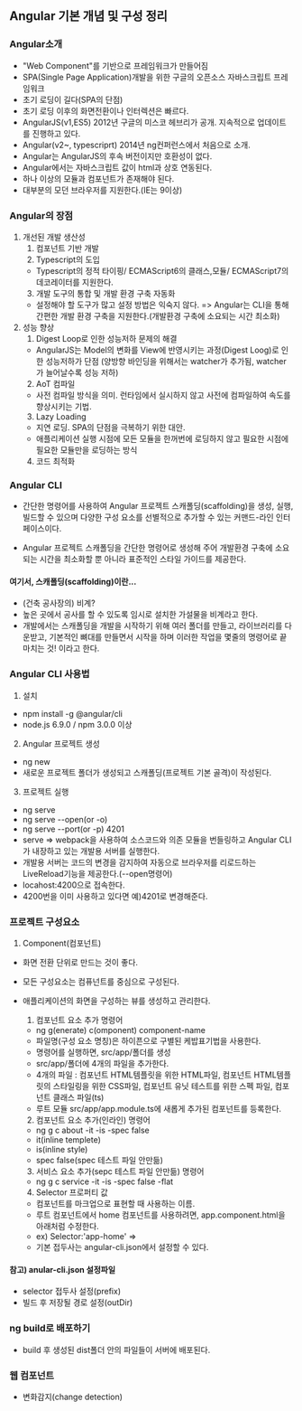 ## Angular 기본 개념 및 구성 정리


### Angular소개
- "Web Component"를 기반으로 프레임워크가 만들어짐
- SPA(Single Page Application)개발을 위한 구글의 오픈소스 자바스크립트 프레임워크  
- 초기 로딩이 길다(SPA의 단점)
- 초기 로딩 이후의 화면전환이나 인터렉션은 빠르다.
- AngularJS(v1,ES5) 2012년 구글의 미스코 헤브리가 공개. 지속적으로 업데이트를 진행하고 있다.
- Angular(v2~, typescriprt) 2014년 ng컨퍼런스에서 처음으로 소개.
- Angular는 AngularJS의 후속 버전이지만 호환성이 없다.
- Angular에서는 자바스크립트 값이 html과 상호 연동된다.
- 하나 이상의 모듈과 컴포넌트가 존재해야 된다.
- 대부분의 모던 브라우저를 지원한다.(IE는 9이상)


### Angular의 장점
1) 개선된 개발 생산성
    1) 컴포넌트 기반 개발
    2) Typescript의 도입
    - Typescript의 정적 타이핑/ ECMAScript6의 클래스,모듈/ ECMAScript7의 데코레이터를 지원한다.
    3) 개발 도구의 통합 및 개발 환경 구축 자동화
    - 설정해야 할 도구가 많고 설정 방법은 익숙지 않다. => Angular는 CLI을 통해 간편한 개발 환경 구축을 지원한다.(개발환경 구축에 소요되는 시간 최소화)
2) 성능 향상
    1) Digest Loop로 인한 성능저하 문제의 해결
    - AngularJS는 Model의 변화를 View에 반영시키는 과정(Digest Loog)로 인한 성능저하가 단점 (양방향 바인딩을 위해서는 watcher가 추가됨, watcher가 늘어날수록 성능 저하)
    2) AoT 컴파일
    - 사전 컴파일 방식을 의미. 런타임에서 실시하지 않고 사전에 컴파일하여 속도를 향상시키는 기법.
    3) Lazy Loading
    - 지연 로딩. SPA의 단점을 극복하기 위한 대안.
    - 애플리케이션 실행 시점에 모든 모듈을 한꺼번에 로딩하지 않고 필요한 시점에 필요한 모듈만을 로딩하는 방식
    4) 코드 최적화


### Angular CLI
- 간단한 명령어를 사용하여 Angular 프로젝트 스캐폴딩(scaffolding)을 생성, 실행, 빌드할 수 있으며 다양한 구성 요소를 선별적으로 추가할 수 있는 커맨드-라인 인터페이스이다.

- Angular 프로젝트 스캐폴딩을 간단한 명령어로 생성해 주어 개발환경 구축에 소요되는 시간을 최소화할 뿐 아니라 표준적인 스타일 가이드를 제공한다.

#### 여기서, 스캐폴딩(scaffolding)이란...
- (건축 공사장의) 비계?
- 높은 곳에서 공사를 할 수 있도록 임시로 설치한 가설물을 비계라고 한다.
- 개발에서는 스캐폴딩을 개발을 시작하기 위해 여러 폴더를 만들고, 라이브러리를 다운받고, 기본적인 뼈대를 만들면서 시작을 하며 이러한 작업을 몇줄의 명령어로 끝마치는 것! 이라고 한다.


### Angular CLI 사용법
1) 설치 
- npm install -g @angular/cli
- node.js 6.9.0 / npm 3.0.0 이상

2) Angular 프로젝트 생성
- ng new <project-name>
- 새로운 프로젝트 폴더가 생성되고 스캐폴딩(프로젝트 기본 골격)이 작성된다.

3) 프로젝트 실행
- ng serve
- ng serve --open(or -o)
- ng serve --port(or -p) 4201
- serve => webpack을 사용하여 소스코드와 의존 모듈을 번들링하고 Angular CLI가 내장하고 있는 개발용 서버를 실행한다.
- 개발용 서버는 코드의 변경을 감지하여 자동으로 브라우저를 리로드하는 LiveReload기능을 제공한다.(--open명령어)
- locahost:4200으로 접속한다.
- 4200번을 이미 사용하고 있다면 예)4201로 변경해준다.


### 프로젝트 구성요소

1) Component(컴포넌트) 
- 화면 전환 단위로 만드는 것이 좋다.
- 모든 구성요소는 컴퓨넌트를 중심으로 구성된다.
- 애플리케이션의 화면을 구성하는 뷰를 생성하고 관리한다.

    1) 컴포넌트 요소 추가 명령어
    - ng g(enerate) c(omponent) component-name
    - 파일명(구성 요소 명칭)은 하이픈으로 구별된 케밥표기법을 사용한다.
    - 명령어를 실행하면, src/app/<component-name>폴더를 생성
    - src/app/<componene-name>폴더에 4개의 파일을 추가한다.
    - 4개의 파일 : 컴포넌트 HTML템플릿을 위한 HTML파일, 컴포넌트 HTML템플릿의 스타일링을 위한 CSS파일, 컴포넌트 유닛 테스트를 위한 스펙 파일, 컴포넌트 클래스 파일(ts)
    - 루트 모듈 src/app/app.module.ts에 새롭게 추가된 컴포넌트를 등록한다.

    2) 컴포넌트 요소 추가(인라인) 명령어
    - ng g c about -it -is -spec false
    - it(inline templete)
    - is(inline style)
    - spec false(spec 테스트 파일 안만듦)

    3) 서비스 요소 추가(sepc 테스트 파일 안만듦) 명령어
    - ng g c service -it -is -spec false -flat

    4) Selector 프로퍼티 값
    - 컴포넌트를 마크업으로 표현할 때 사용하는 이름.
    - 루트 컴포넌트에서 home 컴포넌트를 사용하려면, app.component.html을 아래처럼 수정한다.
    - ex) Selector:'app-home' => <app-home></app-home>
    - 기본 접두사는 angular-cli.json에서 설정할 수 있다. 

#### 참고) anular-cli.json 설정파일
- selector 접두사 설정(prefix)
- 빌드 후 저장될 경로 설정(outDir)
 

### ng build로 배포하기
- build 후 생성된 dist폴더 안의 파일들이 서버에 배포된다.


### 웹 컴포넌트
- 변화감지(change detection)

